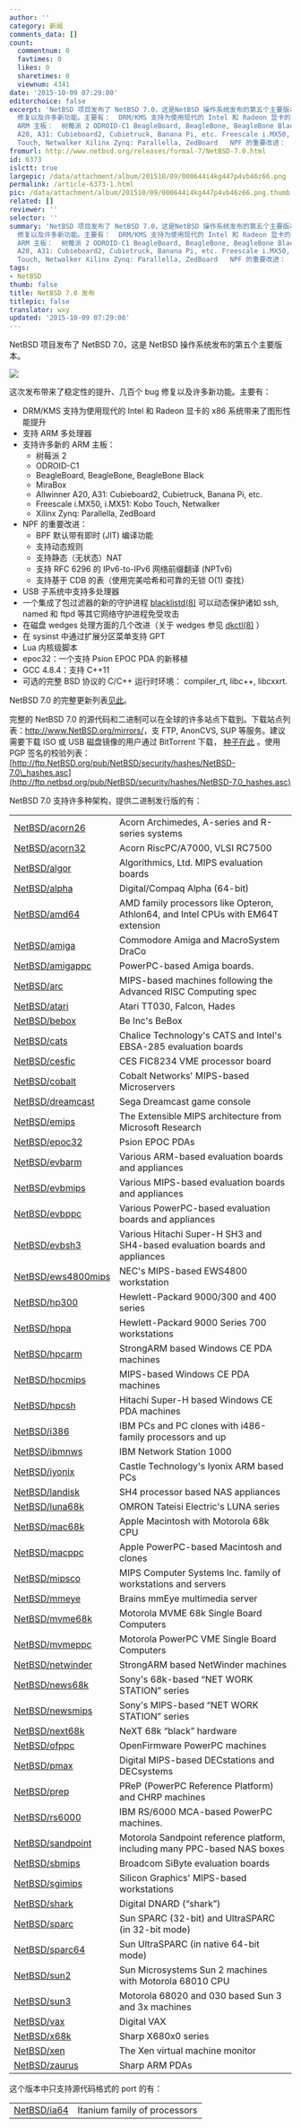 ```yaml
---
author: ''
category: 新闻
comments_data: []
count:
  commentnum: 0
  favtimes: 0
  likes: 0
  sharetimes: 0
  viewnum: 4341
date: '2015-10-09 07:29:00'
editorchoice: false
excerpt: 'NetBSD 项目发布了 NetBSD 7.0，这是NetBSD 操作系统发布的第五个主要版本。  这次发布带来了稳定性的提升、几百个 bug
  修复以及许多新功能。主要有：  DRM/KMS 支持为使用现代的 Intel 和 Radeon 显卡的 x86 系统带来了图形性能提升 支持ARM 多处理器 支持许多新的
  ARM 主板：  树莓派 2 ODROID-C1 BeagleBoard, BeagleBone, BeagleBone Black MiraBox Allwinner
  A20, A31: Cubieboard2, Cubietruck, Banana Pi, etc. Freescale i.MX50, i.MX51: Kobo
  Touch, Netwalker Xilinx Zynq: Parallella, ZedBoard   NPF 的重要改进：  BPF 默认'
fromurl: http://www.netbsd.org/releases/formal-7/NetBSD-7.0.html
id: 6373
islctt: true
largepic: /data/attachment/album/201510/09/000644i4kg447p4vb46z66.png
permalink: /article-6373-1.html
pic: /data/attachment/album/201510/09/000644i4kg447p4vb46z66.png.thumb.jpg
related: []
reviewer: ''
selector: ''
summary: 'NetBSD 项目发布了 NetBSD 7.0，这是NetBSD 操作系统发布的第五个主要版本。  这次发布带来了稳定性的提升、几百个 bug
  修复以及许多新功能。主要有：  DRM/KMS 支持为使用现代的 Intel 和 Radeon 显卡的 x86 系统带来了图形性能提升 支持ARM 多处理器 支持许多新的
  ARM 主板：  树莓派 2 ODROID-C1 BeagleBoard, BeagleBone, BeagleBone Black MiraBox Allwinner
  A20, A31: Cubieboard2, Cubietruck, Banana Pi, etc. Freescale i.MX50, i.MX51: Kobo
  Touch, Netwalker Xilinx Zynq: Parallella, ZedBoard   NPF 的重要改进：  BPF 默认'
tags:
- NetBSD
thumb: false
title: NetBSD 7.0 发布
titlepic: false
translator: wxy
updated: '2015-10-09 07:29:00'
---
```


NetBSD 项目发布了 NetBSD 7.0，这是 NetBSD 操作系统发布的第五个主要版本。


![](/data/attachment/album/201510/09/000644i4kg447p4vb46z66.png)


这次发布带来了稳定性的提升、几百个 bug 修复以及许多新功能。主要有：


* DRM/KMS 支持为使用现代的 Intel 和 Radeon 显卡的 x86 系统带来了图形性能提升
* 支持 ARM 多处理器
* 支持许多新的 ARM 主板：
	+ 树莓派 2
	+ ODROID-C1
	+ BeagleBoard, BeagleBone, BeagleBone Black
	+ MiraBox
	+ Allwinner A20, A31: Cubieboard2, Cubietruck, Banana Pi, etc.
	+ Freescale i.MX50, i.MX51: Kobo Touch, Netwalker
	+ Xilinx Zynq: Parallella, ZedBoard
* NPF 的重要改进：
	+ BPF 默认带有即时 (JIT) 编译功能
	+ 支持动态规则
	+ 支持静态（无状态）NAT
	+ 支持 RFC 6296 的 IPv6-to-IPv6 网络前缀翻译 (NPTv6)
	+ 支持基于 CDB 的表（使用完美哈希和可靠的无锁 O(1) 查找）
* USB 子系统中支持多处理器
* 一个集成了包过滤器的新的守护进程 [blacklistd(8)](http://man.netbsd.org/7.0/usr/share/man/html8//blacklistd.html) 可以动态保护诸如 ssh, named 和 ftpd 等其它网络守护进程免受攻击
* 在磁盘 wedges 处理方面的几个改进（关于 wedges 参见 [dkctl(8)](http://man.netbsd.org/7.0/usr/share/man/html8//dkctl.html) ）
* 在 sysinst 中通过扩展分区菜单支持 GPT
* Lua 内核级脚本
* epoc32：一个支持 Psion EPOC PDA 的新移植
* GCC 4.8.4：支持 C++11
* 可选的完整 BSD 协议的 C/C++ 运行时环境： compiler\_rt, libc++, libcxxrt.


NetBSD 7.0 的完整更新列表[见此](http://www.netbsd.org/releases/formal-7/NetBSD-7.0.html#major-changes)。


完整的 NetBSD 7.0 的源代码和二进制可以在全球的许多站点下载到。下载站点列表：<http://www.NetBSD.org/mirrors/>，支 FTP, AnonCVS, SUP 等服务。建议需要下载 ISO 或 USB 磁盘镜像的用户通过 BitTorrent 下载， [种子在此](http://www.netbsd.org/mirrors/torrents/) 。使用 PGP 签名的校验列表： [http://ftp.NetBSD.org/pub/NetBSD/security/hashes/NetBSD-7.0\_hashes.asc](http://ftp.netbsd.org/pub/NetBSD/security/hashes/NetBSD-7.0_hashes.asc)


NetBSD 7.0 支持许多种架构，提供二进制发行版的有：




|  |  |
| --- | --- |
| [NetBSD/acorn26](http://www.netbsd.org/ports/acorn26/) | Acorn Archimedes, A-series and R-series systems |
| [NetBSD/acorn32](http://www.netbsd.org/ports/acorn32/) | Acorn RiscPC/A7000, VLSI RC7500 |
| [NetBSD/algor](http://www.netbsd.org/ports/algor/) | Algorithmics, Ltd. MIPS evaluation boards |
| [NetBSD/alpha](http://www.netbsd.org/ports/alpha/) | Digital/Compaq Alpha (64-bit) |
| [NetBSD/amd64](http://www.netbsd.org/ports/amd64/) | AMD family processors like Opteron, Athlon64, and Intel CPUs with EM64T extension |
| [NetBSD/amiga](http://www.netbsd.org/ports/amiga/) | Commodore Amiga and MacroSystem DraCo |
| [NetBSD/amigappc](http://www.netbsd.org/ports/amigappc/) | PowerPC-based Amiga boards. |
| [NetBSD/arc](http://www.netbsd.org/ports/arc/) | MIPS-based machines following the Advanced RISC Computing spec |
| [NetBSD/atari](http://www.netbsd.org/ports/atari/) | Atari TT030, Falcon, Hades |
| [NetBSD/bebox](http://www.netbsd.org/ports/bebox/) | Be Inc's BeBox |
| [NetBSD/cats](http://www.netbsd.org/ports/cats/) | Chalice Technology's CATS and Intel's EBSA-285 evaluation boards |
| [NetBSD/cesfic](http://www.netbsd.org/ports/cesfic/) | CES FIC8234 VME processor board |
| [NetBSD/cobalt](http://www.netbsd.org/ports/cobalt/) | Cobalt Networks' MIPS-based Microservers |
| [NetBSD/dreamcast](http://www.netbsd.org/ports/dreamcast/) | Sega Dreamcast game console |
| [NetBSD/emips](http://www.netbsd.org/ports/emips/) | The Extensible MIPS architecture from Microsoft Research |
| [NetBSD/epoc32](http://www.netbsd.org/ports/epoc32/) | Psion EPOC PDAs |
| [NetBSD/evbarm](http://www.netbsd.org/ports/evbarm/) | Various ARM-based evaluation boards and appliances |
| [NetBSD/evbmips](http://www.netbsd.org/ports/evbmips/) | Various MIPS-based evaluation boards and appliances |
| [NetBSD/evbppc](http://www.netbsd.org/ports/evbppc/) | Various PowerPC-based evaluation boards and appliances |
| [NetBSD/evbsh3](http://www.netbsd.org/ports/evbsh3/) | Various Hitachi Super-H SH3 and SH4-based evaluation boards and appliances |
| [NetBSD/ews4800mips](http://www.netbsd.org/ports/ews4800mips/) | NEC's MIPS-based EWS4800 workstation |
| [NetBSD/hp300](http://www.netbsd.org/ports/hp300/) | Hewlett-Packard 9000/300 and 400 series |
| [NetBSD/hppa](http://www.netbsd.org/ports/hppa/) | Hewlett-Packard 9000 Series 700 workstations |
| [NetBSD/hpcarm](http://www.netbsd.org/ports/hpcarm/) | StrongARM based Windows CE PDA machines |
| [NetBSD/hpcmips](http://www.netbsd.org/ports/hpcmips/) | MIPS-based Windows CE PDA machines |
| [NetBSD/hpcsh](http://www.netbsd.org/ports/hpcsh/) | Hitachi Super-H based Windows CE PDA machines |
| [NetBSD/i386](http://www.netbsd.org/ports/i386/) | IBM PCs and PC clones with i486-family processors and up |
| [NetBSD/ibmnws](http://www.netbsd.org/ports/ibmnws/) | IBM Network Station 1000 |
| [NetBSD/iyonix](http://www.netbsd.org/ports/iyonix/) | Castle Technology's Iyonix ARM based PCs |
| [NetBSD/landisk](http://www.netbsd.org/ports/landisk/) | SH4 processor based NAS appliances |
| [NetBSD/luna68k](http://www.netbsd.org/ports/luna68k/) | OMRON Tateisi Electric's LUNA series |
| [NetBSD/mac68k](http://www.netbsd.org/ports/mac68k/) | Apple Macintosh with Motorola 68k CPU |
| [NetBSD/macppc](http://www.netbsd.org/ports/macppc/) | Apple PowerPC-based Macintosh and clones |
| [NetBSD/mipsco](http://www.netbsd.org/ports/mipsco/) | MIPS Computer Systems Inc. family of workstations and servers |
| [NetBSD/mmeye](http://www.netbsd.org/ports/mmeye/) | Brains mmEye multimedia server |
| [NetBSD/mvme68k](http://www.netbsd.org/ports/mvme68k/) | Motorola MVME 68k Single Board Computers |
| [NetBSD/mvmeppc](http://www.netbsd.org/ports/mvmeppc/) | Motorola PowerPC VME Single Board Computers |
| [NetBSD/netwinder](http://www.netbsd.org/ports/netwinder/) | StrongARM based NetWinder machines |
| [NetBSD/news68k](http://www.netbsd.org/ports/news68k/) | Sony's 68k-based “NET WORK STATION” series |
| [NetBSD/newsmips](http://www.netbsd.org/ports/newsmips/) | Sony's MIPS-based “NET WORK STATION” series |
| [NetBSD/next68k](http://www.netbsd.org/ports/next68k/) | NeXT 68k “black” hardware |
| [NetBSD/ofppc](http://www.netbsd.org/ports/ofppc/) | OpenFirmware PowerPC machines |
| [NetBSD/pmax](http://www.netbsd.org/ports/pmax/) | Digital MIPS-based DECstations and DECsystems |
| [NetBSD/prep](http://www.netbsd.org/ports/prep/) | PReP (PowerPC Reference Platform) and CHRP machines |
| [NetBSD/rs6000](http://www.netbsd.org/ports/rs6000/) | IBM RS/6000 MCA-based PowerPC machines. |
| [NetBSD/sandpoint](http://www.netbsd.org/ports/sandpoint/) | Motorola Sandpoint reference platform, including many PPC-based NAS boxes |
| [NetBSD/sbmips](http://www.netbsd.org/ports/sbmips/) | Broadcom SiByte evaluation boards |
| [NetBSD/sgimips](http://www.netbsd.org/ports/sgimips/) | Silicon Graphics' MIPS-based workstations |
| [NetBSD/shark](http://www.netbsd.org/ports/shark/) | Digital DNARD (“shark”) |
| [NetBSD/sparc](http://www.netbsd.org/ports/sparc/) | Sun SPARC (32-bit) and UltraSPARC (in 32-bit mode) |
| [NetBSD/sparc64](http://www.netbsd.org/ports/sparc64/) | Sun UltraSPARC (in native 64-bit mode) |
| [NetBSD/sun2](http://www.netbsd.org/ports/sun2/) | Sun Microsystems Sun 2 machines with Motorola 68010 CPU |
| [NetBSD/sun3](http://www.netbsd.org/ports/sun3/) | Motorola 68020 and 030 based Sun 3 and 3x machines |
| [NetBSD/vax](http://www.netbsd.org/ports/vax/) | Digital VAX |
| [NetBSD/x68k](http://www.netbsd.org/ports/x68k/) | Sharp X680x0 series |
| [NetBSD/xen](http://www.netbsd.org/ports/xen/) | The Xen virtual machine monitor |
| [NetBSD/zaurus](http://www.netbsd.org/ports/zaurus/) | Sharp ARM PDAs |


 这个版本中只支持源代码格式的 port 的有：




|  |  |
| --- | --- |
| [NetBSD/ia64](http://www.netbsd.org/ports/ia64/) | Itanium family of processors |